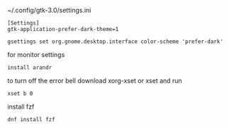
~/.config/gtk-3.0/settings.ini

```
[Settings]
gtk-application-prefer-dark-theme=1
```

```
gsettings set org.gnome.desktop.interface color-scheme 'prefer-dark'
```

for monitor settings
```
install arandr
```

to turn off the error bell
download xorg-xset or xset and run
```
xset b 0
```

install fzf
```
dnf install fzf
```
